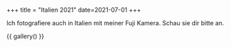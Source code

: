 +++
title = "Italien 2021"
date=2021-07-01
+++

Ich fotografiere auch in Italien mit meiner Fuji Kamera. Schau sie dir bitte an.

{{ gallery() }}
